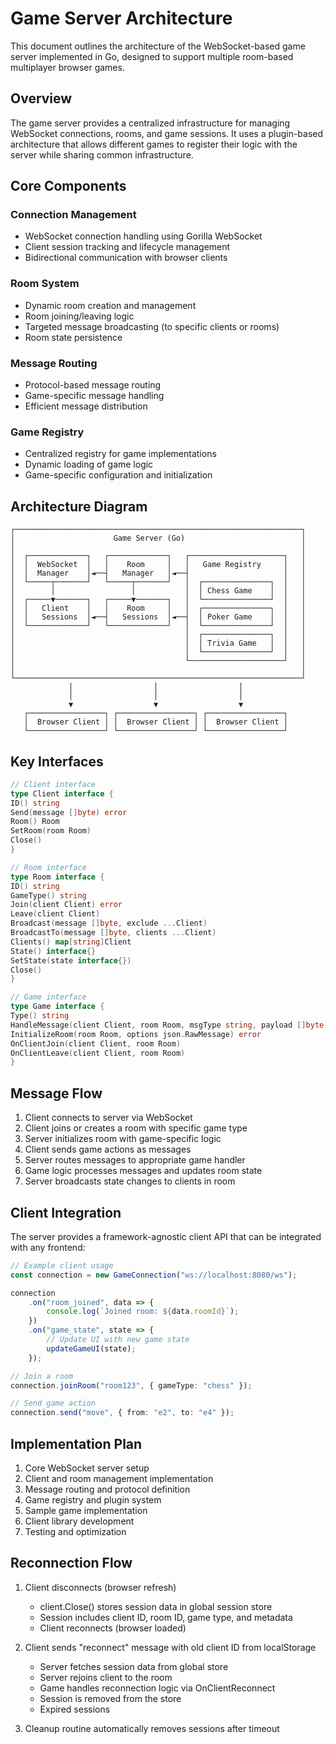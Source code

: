 # Game Server Architecture

This document outlines the architecture of the WebSocket-based game server implemented in Go, designed to support
multiple room-based multiplayer browser games.

## Overview

The game server provides a centralized infrastructure for managing WebSocket connections, rooms, and game sessions. It
uses a plugin-based architecture that allows different games to register their logic with the server while sharing
common infrastructure.

## Core Components

### Connection Management

-   WebSocket connection handling using Gorilla WebSocket
-   Client session tracking and lifecycle management
-   Bidirectional communication with browser clients

### Room System

-   Dynamic room creation and management
-   Room joining/leaving logic
-   Targeted message broadcasting (to specific clients or rooms)
-   Room state persistence

### Message Routing

-   Protocol-based message routing
-   Game-specific message handling
-   Efficient message distribution

### Game Registry

-   Centralized registry for game implementations
-   Dynamic loading of game logic
-   Game-specific configuration and initialization

## Architecture Diagram

```
┌────────────────────────────────────────────────────────────────┐
│                      Game Server (Go)                          │
│                                                                │
│  ┌─────────────┐   ┌─────────────┐   ┌─────────────────────┐   │
│  │  WebSocket  │   │    Room     │   │   Game Registry     │   │
│  │  Manager    │◄──┤   Manager   │◄──┤                     │   │
│  └─────┬───────┘   └─────┬───────┘   │  ┌───────────────┐  │   │
│        │                 │           │  │ Chess Game    │  │   │
│  ┌─────▼───────┐   ┌─────▼───────┐   │  └───────────────┘  │   │
│  │   Client    │   │    Room     │   │  ┌───────────────┐  │   │
│  │   Sessions  │◄──┤   Sessions  │◄──┤  │ Poker Game    │  │   │
│  └─────────────┘   └─────────────┘   │  └───────────────┘  │   │
│                                      │  ┌───────────────┐  │   │
│                                      │  │ Trivia Game   │  │   │
│                                      │  └───────────────┘  │   │
│                                      └─────────────────────┘   │
│                                                                │
└────────────────────────────────────────────────────────────────┘
             │                  │                  │
             │                  │                  │
             ▼                  ▼                  ▼
   ┌─────────────────┐ ┌─────────────────┐ ┌─────────────────┐
   │  Browser Client │ │  Browser Client │ │  Browser Client │
   └─────────────────┘ └─────────────────┘ └─────────────────┘
```

## Key Interfaces

```go
// Client interface
type Client interface {
ID() string
Send(message []byte) error
Room() Room
SetRoom(room Room)
Close()
}

// Room interface
type Room interface {
ID() string
GameType() string
Join(client Client) error
Leave(client Client)
Broadcast(message []byte, exclude ...Client)
BroadcastTo(message []byte, clients ...Client)
Clients() map[string]Client
State() interface{}
SetState(state interface{})
Close()
}

// Game interface
type Game interface {
Type() string
HandleMessage(client Client, room Room, msgType string, payload []byte)
InitializeRoom(room Room, options json.RawMessage) error
OnClientJoin(client Client, room Room)
OnClientLeave(client Client, room Room)
}
```

## Message Flow

1. Client connects to server via WebSocket
2. Client joins or creates a room with specific game type
3. Server initializes room with game-specific logic
4. Client sends game actions as messages
5. Server routes messages to appropriate game handler
6. Game logic processes messages and updates room state
7. Server broadcasts state changes to clients in room

## Client Integration

The server provides a framework-agnostic client API that can be integrated with any frontend:

```typescript
// Example client usage
const connection = new GameConnection("ws://localhost:8080/ws");

connection
    .on("room_joined", data => {
        console.log(`Joined room: ${data.roomId}`);
    })
    .on("game_state", state => {
        // Update UI with new game state
        updateGameUI(state);
    });

// Join a room
connection.joinRoom("room123", { gameType: "chess" });

// Send game action
connection.send("move", { from: "e2", to: "e4" });
```

## Implementation Plan

1. Core WebSocket server setup
2. Client and room management implementation
3. Message routing and protocol definition
4. Game registry and plugin system
5. Sample game implementation
6. Client library development
7. Testing and optimization

## Reconnection Flow

1. Client disconnects (browser refresh)

    - client.Close() stores session data in global session store
    - Session includes client ID, room ID, game type, and metadata
    - Client reconnects (browser loaded)

2. Client sends "reconnect" message with old client ID from localStorage

    - Server fetches session data from global store
    - Server rejoins client to the room
    - Game handles reconnection logic via OnClientReconnect
    - Session is removed from the store
    - Expired sessions

3. Cleanup routine automatically removes sessions after timeout
